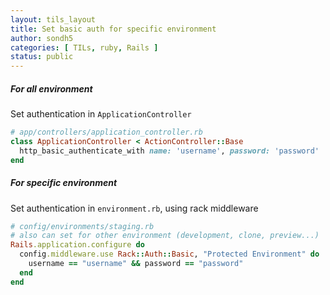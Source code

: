 ```yaml
---
layout: tils_layout
title: Set basic auth for specific environment
author: sondh5
categories: [ TILs, ruby, Rails ]
status: public
---
```


##### For all environment
Set authentication in `ApplicationController`
```ruby
# app/controllers/application_controller.rb
class ApplicationController < ActionController::Base
  http_basic_authenticate_with name: 'username', password: 'password'
end
```

##### For specific environment
Set authentication in `environment.rb`, using rack middleware
```ruby
# config/environments/staging.rb
# also can set for other environment (development, clone, preview...)
Rails.application.configure do
  config.middleware.use Rack::Auth::Basic, "Protected Environment" do |username, password|
    username == "username" && password == "password"
  end
end
```
